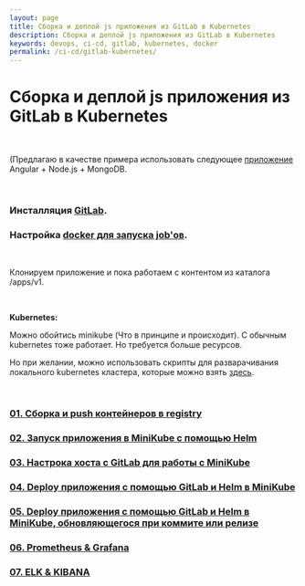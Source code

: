 ```yaml
---
layout: page
title: Сборка и деплой js приложения из GitLab в Kubernetes
description: Сборка и деплой js приложения из GitLab в Kubernetes
keywords: devops, ci-cd, gitlab, kubernetes, docker
permalink: /ci-cd/gitlab-kubernetes/
---
```


# Сборка и деплой js приложения из GitLab в Kubernetes

<br/>

(Предлагаю в качестве примера использовать следующее <a href="https://github.com/webmakaka/Packaging-Applications-with-Helm-for-Kubernetes">приложение</a> Angular + Node.js + MongoDB.

<br/>

### Инсталляция <a href="//sysadm.ru/devops/gitops/cvs/gitlab/setup/ubuntu/">GitLab</a>.

### Настройка <a href="//sysadm.ru/devops/gitops/cvs/gitlab/errors/">docker для запуска job'ов</a>.

<br/>

Клонируем приложение и пока работаем с контентом из каталога /apps/v1.

<br/>

**Kubernetes:**

Можно обойтись minikube (Что в принципе и происходит). С обычным kubernetes тоже работает. Но требуется больше ресурсов.

Но при желании, можно использовать скрипты для разварачивания локального kubernetes кластера, которые можно взять <a href="https://github.com/webmakaka/vagrant-kubernetes-3-node-cluster-ubuntu-20.04">здесь</a>.

<br/>

### [01. Сборка и push контейнеров в registry](/ci-cd/gitlab-kubernetes/build-and-push/)

### [02. Запуск приложения в MiniKube с помощью Helm](/ci-cd/gitlab-kubernetes/run-app-in-minikube/)

### [03. Настрока хоста с GitLab для работы с MiniKube](/ci-cd/gitlab-kubernetes/prepare-gitlab-host-to-work-with-minikube/)

### [04. Deploy приложения с помощью GitLab и Helm в MiniKube](/ci-cd/gitlab-kubernetes/deploy-app-in-minikube-with-gitlab-and-helm/)

### [05. Deploy приложения с помощью GitLab и Helm в MiniKube, обновляющегося при коммите или релизе](/ci-cd/gitlab-kubernetes/deploy-app-in-minikube-with-gitlab-and-helm-with-updates-on-commit-or-release/)

### [06. Prometheus & Grafana](/ci-cd/gitlab-kubernetes/prometheus-and-grafana/)

### [07. ELK & KIBANA](/ci-cd/gitlab-kubernetes/elastic/)
